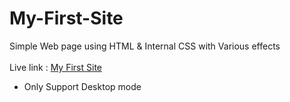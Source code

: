# My-First-Site
Simple Web page using HTML & Internal CSS with Various effects
<br><br>
Live link : <a href="https://sumitt10.github.io/My-First-Site/"> My First Site </a><br>
* Only Support Desktop mode 
